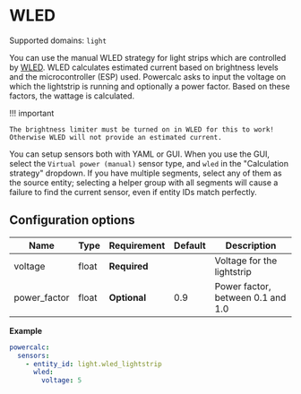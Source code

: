 # WLED

Supported domains: `light`

You can use the manual WLED strategy for light strips which are controlled by [WLED](https://github.com/Aircoookie/WLED).
WLED calculates estimated current based on brightness levels and the microcontroller (ESP) used.
Powercalc asks to input the voltage on which the lightstrip is running and optionally a power factor. Based on these factors, the wattage is calculated.

!!! important

    The brightness limiter must be turned on in WLED for this to work! Otherwise WLED will not provide an estimated current.

You can setup sensors both with YAML or GUI.
When you use the GUI, select the `Virtual power (manual)` sensor type, and `wled` in the "Calculation strategy" dropdown.
If you have multiple segments, select any of them as the source entity; selecting a helper group with all segments will cause a failure to find the current sensor, even if entity IDs match perfectly.

## Configuration options

| Name         | Type  | Requirement  | Default | Description                       |
| ------------ | ----- | ------------ | ------- | --------------------------------- |
| voltage      | float | **Required** |         | Voltage for the lightstrip        |
| power_factor | float | **Optional** | 0.9     | Power factor, between 0.1 and 1.0 |

**Example**

```yaml
powercalc:
  sensors:
    - entity_id: light.wled_lightstrip
      wled:
        voltage: 5
```
